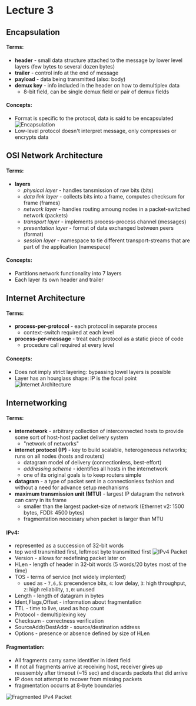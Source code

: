 # Lecture 3

## Encapsulation
#### Terms:
- **header** - small data structure attached to the message by lower level layers (few bytes to several dozen bytes)
- **trailer** - control info at the end of message
- **payload** - data being transmitted (also: body)
- **demux key** - info included in the header on how to demultiplex data
  - 8-bit field, can be single demux field or pair of demux fields
#### Concepts:
- Format is specific to the protocol, data is said to be encapsulated
![Encapsulation](https://raw.github.com/jarretflack/cs455Studying/master/Midterm/images/L3-encapsulation.png?raw=true)
- Low-level protocol doesn't interpret message, only compresses or encrypts data

## OSI Network Architecture
#### Terms:
- **layers**
  - *physical layer* - handles tansmission of raw bits (bits)
  - *data link layer* - collects bits into a frame, computes checksum for frame (frames)
  - *network layer* - handles routing amoung nodes in a packet-switched network (packets)
  - *transport layer* - implements process-process channel (messages)
  - *presentation layer* - format of data exchanged between peers (format)
  - *session layer* - namespace to tie different transport-streams that are part of the application (namespace)
#### Concepts:
- Partitions network functionality into 7 layers
- Each layer its own header and trailer

## Internet Architecture
#### Terms:
- **process-per-protocol** - each protocol in separate process
  - context-switch required at each level
- **process-per-message** - treat each protocol as a static piece of code
  - procedure call required at every level
#### Concepts:
- Does not imply strict layering: bypassing lowel layers is possible
- Layer has an hourglass shape: IP is the focal point
![Internet Architecture](https://raw.github.com/jarretflack/cs455Studying/master/Midterm/images/L3-internetarch.png?raw=true)

## Internetworking
#### Terms:
- **internetwork** - arbitrary collection of interconnected hosts to provide some sort of host-host packet delivery system
  - "network of networks"
- **internet protocol (IP)** - key to build scalable, heterogeneous networks; runs on all nodes (hosts and routers)
  - datagram model of delivery (connectionless, best-effort)
  - *addressing scheme* - identifies all hosts in the internetwork
  - one of its original goals is to keep routers simple
- **datagram** - a type of packet sent in a connectionless fashion and without a need for advance setup mechanisms
- **maximum transmission unit (MTU)** - largest IP datagram the network can carry in its frame
  - smaller than the largest packet-size of network (Ethernet v2: 1500 bytes, FDDI: 4500 bytes)
  - fragmentation necessary when packet is larger than MTU
#### IPv4:
- represented as a succession of 32-bit words
- top word transmitted first, leftmost byte transmitted first
![IPv4 Packet](https://raw.github.com/jarretflack/cs455Studying/master/Midterm/images/L3-ipv4.png?raw=true)
- Version - allows for redefining packet later on
- HLen - length of header in 32-bit words (5 words/20 bytes most of the time)
- TOS - terms of service (not widely implented)
  - used as - `7,6,5`: precendence bits, `4`: low delay, `3`: high throughput, `2`: high reliability, `1,0`: unused
- Length - length of datagram in bytes
- Ident,Flags,Offset - information about fragmentation
- TTL - time to live, used as hop count
- Protocol - demultiplexing key
- Checksum - correctness verification
- SourceAddr/DestAddr - source/destination address
- Options - presence or absence defined by size of HLen
#### Fragmentation:
- All fragments carry same identifier in Ident field
- If not all fragments arrive at receiving host, receiver gives up reassembly after timeout (~15 sec) and discards packets that did arrive
- IP does not attempt to recover from missing packets
- fragmentation occurrs at 8-byte boundaries


![Fragmented IPv4 Packet](https://raw.github.com/jarretflack/cs455Studying/master/Midterm/images/L3-ipv4frag.png?raw=true)

